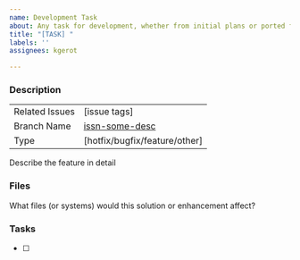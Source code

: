 ```yaml
---
name: Development Task
about: Any task for development, whether from initial plans or ported from a request/bug
title: "[TASK] "
labels: ''
assignees: kgerot

---
```


### Description

|                  |                                  |
| :--------------  | :------------------------------- |
| Related Issues   | [issue tags]                     |
| Branch Name      | [issn-some-desc](https://github.com/kgerot/electron-boilerplate/tree/issn-some-desc)    |
| Type             | [hotfix/bugfix/feature/other]    |

Describe the feature in detail

### Files 

What files (or systems) would this solution or enhancement affect?

### Tasks

- [ ]
